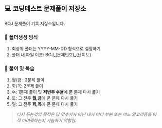## 💻 코딩테스트 문제풀이 저장소
BOJ 문제풀이 기록 저장소입니다.

### 📐 폴더생성 방식
1. 최상위 폴더는 YYYY-MM-DD 형식으로 설정하기
2. 폴더 내 파일 이름: BOJ_(문제번호)_(난이도)

### 📝 풀이 및 복습  
1. 월/금 : 2문제 풀이
2. 화/목: 2문제 풀이
3. 수: 1문제 풀이 및 **저번주 수욜**에 푼 문제 다시 풀기 
4. 토: 그 전주 **월,금**에 푼 문제 다시 풀기 
5. 일: 그 전주 **화,목**에 푼 문제 다시 풀기 

>*다시 푸는것의 목적은 답 맞추기가 아닌 내가 어디 부분 또는 어느 알고리즘을 아직 어려워하는지 가늠하기 위함임.*